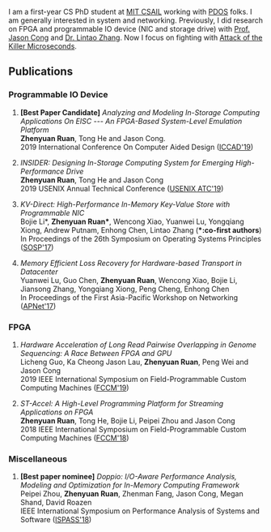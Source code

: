 I am a first-year CS PhD student at [MIT CSAIL](https://www.csail.mit.edu/) working with [PDOS](https://pdos.csail.mit.edu/) folks. I am generally interested in system and networking. Previously, I did research on FPGA and programmable IO device (NIC and storage drive) with [Prof. Jason Cong](http://vast.cs.ucla.edu/people/faculty/jason-cong) and [Dr. Lintao Zhang](https://scholar.google.com/citations?user=BSa0rkwAAAAJ&hl=en). Now I focus on fighting with [Attack of the Killer Microseconds](http://www.barroso.org/publications/AttackoftheKillerMicroseconds.pdf).

## Publications

### Programmable IO Device

1. __[Best Paper Candidate]__ _Analyzing and Modeling In-Storage Computing Applications On EISC --- An FPGA-Based System-Level Emulation Platform_<br>
__Zhenyuan Ruan__, Tong He and Jason Cong.<br>
2019 International Conference On Computer Aided Design ([ICCAD'19](https://iccad.com))<br>

2. _INSIDER: Designing In-Storage Computing System for Emerging High-Performance Drive_<br>
__Zhenyuan Ruan__, Tong He and Jason Cong<Br>
2019 USENIX Annual Technical Conference ([USENIX ATC'19](https://www.usenix.org/conference/atc19))<br>

3. _KV-Direct: High-Performance In-Memory Key-Value Store with Programmable NIC_<br>
Bojie Li*, __Zhenyuan Ruan*__, Wencong Xiao, Yuanwei Lu, Yongqiang Xiong, Andrew Putnam, Enhong Chen, Lintao Zhang (__\*:co-first authors__)<br>
In Proceedings of the 26th Symposium on Operating Systems Principles ([SOSP'17](https://www.sigops.org/s/conferences/sosp/2017/))

4. _Memory Efficient Loss Recovery for Hardware-based Transport in Datacenter_<br>
Yuanwei Lu, Guo Chen, __Zhenyuan Ruan__, Wencong Xiao, Bojie Li, Jiansong Zhang, Yongqiang Xiong, Peng Cheng, Enhong Chen<br>
In Proceedings of the First Asia-Pacific Workshop on Networking ([APNet'17](https://conferences.sigcomm.org/events/apnet2017/program.html))

### FPGA
  
1. _Hardware Acceleration of Long Read Pairwise Overlapping in Genome Sequencing: A Race Between FPGA and GPU_<br>
Licheng Guo, Ka Cheong Jason Lau, __Zhenyuan Ruan__, Peng Wei and Jason Cong<br>
2019 IEEE International Symposium on Field-Programmable Custom Computing Machines ([FCCM'19](http://www.fccm.org/past/2019/))<br>

2. _ST-Accel: A High-Level Programming Platform for Streaming Applications on FPGA_<br>
__Zhenyuan Ruan__, Tong He, Bojie Li, Peipei Zhou and Jason Cong<br>
2018 IEEE International Symposium on Field-Programmable Custom Computing Machines ([FCCM'18](http://www.fccm.org/past/2018/))<br>

### Miscellaneous

1. __[Best paper nominee]__ _Doppio: I/O-Aware Performance Analysis, Modeling and Optimization for In-Memory Computing Framework_<br>
Peipei Zhou, __Zhenyuan Ruan__, Zhenman Fang, Jason Cong, Megan Shand, David Roazen <br>
IEEE International Symposium on Performance Analysis of Systems and Software ([ISPASS'18](https://www.ispass.org/ispass2018/))<br>
